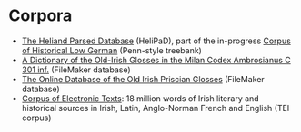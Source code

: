 # Corpora

* [The Heliand Parsed Database](http://www.chlg.ac.uk/helipad/) (HeliPaD), part of the in-progress [Corpus of Historical Low German](http://www.chlg.ac.uk/) (Penn-style treebank)
* [A Dictionary of the Old-Irish Glosses in the Milan Codex Ambrosianus C 301 inf.](http://www.univie.ac.at/indogermanistik/milan_glosses.htm) (FileMaker database)
* [The Online Database of the Old Irish Priscian Glosses](http://www.univie.ac.at/indogermanistik/priscian/) (FileMaker database)
* [Corpus of Electronic Texts](https://www.ucc.ie/celt/): 18 million words of Irish literary and historical sources in Irish, Latin, Anglo-Norman French and English (TEI corpus)
